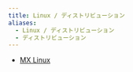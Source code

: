 ```yaml
---
title: Linux / ディストリビューション
aliases:
  - Linux / ディストリビューション
  - ディストリビューション
---
```


- [MX Linux](MX_Linux/index.md)





